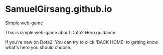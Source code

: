 # SamuelGirsang.github.io

Simple web-game

This is simple web-game about Dota2 Hero guidance.



If you're new on Dota2. You can try to click 'BACK HOME' to getting know what's hero you should choose.
